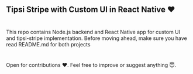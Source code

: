 ## Tipsi Stripe with Custom UI in React Native ❤

#

This repo contains Node.js backend and React Native app for custom UI and tipsi-stripe implementation.
Before moving ahead, make sure you have read README.md for both projects

#

Open for contributions ❤️. Feel free to improve or suggest anything 😇.